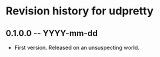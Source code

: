 # Revision history for udpretty

## 0.1.0.0 -- YYYY-mm-dd

* First version. Released on an unsuspecting world.
